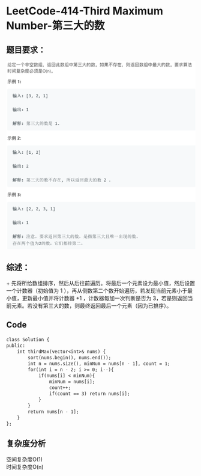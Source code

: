 # LeetCode-414-Third Maximum Number-第三大的数

## 题目要求：
![avatar](https://github.com/JakeChanFangZiyuan20/MyLeetCode/blob/master/img/414.png)

## 综述：  
\+ 先将所给数组排序，然后从后往前遍历。将最后一个元素设为最小值，然后设置一个计数器（初始值为 1 ），再从倒数第二个数开始遍历，若发现当前元素小于最小值，更新最小值并将计数器 +1 ，计数器每加一次判断是否为 3，若是则返回当前元素。若没有第三大的数，则最终返回最后一个元素（因为已排序）。

## Code
```
class Solution {
public:
    int thirdMax(vector<int>& nums) {
        sort(nums.begin(), nums.end());
        int n = nums.size(), minNum = nums[n - 1], count = 1;
        for(int i = n - 2; i >= 0; i--){
            if(nums[i] < minNum){
                minNum = nums[i];
                count++;
                if(count == 3) return nums[i];
            }
        }
        return nums[n - 1];
    }
};
```


## 复杂度分析
空间复杂度O(1)  
时间复杂度O(n)

